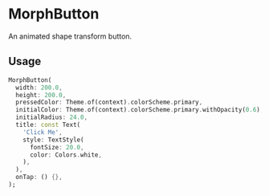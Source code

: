 # MorphButton

An animated shape transform button.

## Usage

```dart
MorphButton(
  width: 200.0,
  height: 200.0,
  pressedColor: Theme.of(context).colorScheme.primary,
  initialColor: Theme.of(context).colorScheme.primary.withOpacity(0.6),
  initialRadius: 24.0,
  title: const Text(
    'Click Me',
    style: TextStyle(
      fontSize: 20.0,
      color: Colors.white,
    ),
  ),
  onTap: () {},
);

```
